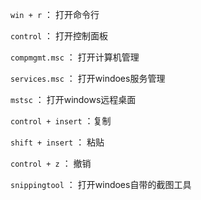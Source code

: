 <code>win + r</code> ： 打开命令行

<code>control</code> ： 打开控制面板

<code>compmgmt.msc</code> ： 打开计算机管理

<code>services.msc</code> ： 打开windoes服务管理

<code>mstsc</code> ： 打开windows远程桌面

<code>control + insert</code> ：复制

<code>shift + insert</code> ： 粘贴

<code>control + z</code> ： 撤销

<code>snippingtool</code> ： 打开windoes自带的截图工具

